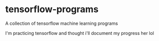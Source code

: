 # tensorflow-programs
A collection of tensorflow machine learning programs


I'm practicing tensorflow and thought i'll document my progress her lol
